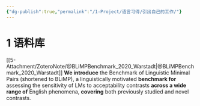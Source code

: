 ```yaml
---
{"dg-publish":true,"permalink":"/1-Project/语言习得/引出自己的工作/"}
---
```


# 1 语料库
[[5-Attachment/ZoteroNote/@BLiMPBenchmark_2020_Warstadt\|@BLiMPBenchmark_2020_Warstadt]]
**We introduce** the Benchmark of Linguistic Minimal Pairs (shortened to BLiMP), a linguistically motivated **benchmark for** assessing the sensitivity of LMs to acceptability contrasts **across a wide range of** English phenomena, **covering** both previously studied and novel contrasts.
